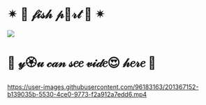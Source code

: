 # ✴  🎀  𝒻𝒾𝓈𝒽 𝓅🌺𝓇𝓉  🎀  ✴

  <img src="https://user-images.githubusercontent.com/96183163/201365560-b3ffc80f-7404-447d-b4f7-e3e56d191d28.png" />
  
  # 🎀  𝓎🏵𝓊 𝒸𝒶𝓃 𝓈𝑒𝑒 𝓋𝒾𝒹𝑒😍 𝒽𝑒𝓇𝑒  🎀 

https://user-images.githubusercontent.com/96183163/201367152-b139035b-5530-4ce0-9773-f2a912a7edd6.mp4




